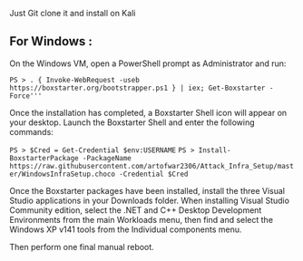 Just Git clone it and install on Kali

## For Windows :

On the Windows VM, open a PowerShell prompt as Administrator and run:

```PS > . { Invoke-WebRequest -useb https://boxstarter.org/bootstrapper.ps1 } | iex; Get-Boxstarter -Force'''```

Once the installation has completed, a Boxstarter Shell icon will appear on your desktop.  Launch the Boxstarter Shell and enter the following commands:

```PS > $Cred = Get-Credential $env:USERNAME```
```PS > Install-BoxstarterPackage -PackageName https://raw.githubusercontent.com/artofwar2306/Attack_Infra_Setup/master/WindowsInfraSetup.choco -Credential $Cred```

Once the Boxstarter packages have been installed, install the three Visual Studio applications in your Downloads folder.  When installing Visual Studio Community edition, select the .NET and C++ Desktop Development Environments from the main Workloads menu, then find and select the Windows XP v141 tools from the Individual components menu.

Then perform one final manual reboot.
